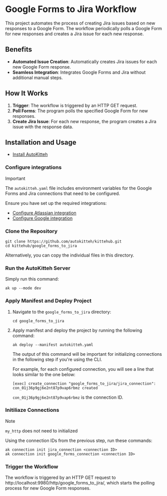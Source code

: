 
# Google Forms to Jira Workflow

This project automates the process of creating Jira issues based on new responses to a Google Form. The workflow periodically polls a Google Form for new responses and creates a Jira issue for each new response.

## Benefits

- **Automated Issue Creation**: Automatically creates Jira issues for each new Google Form response.
- **Seamless Integration**: Integrates Google Forms and Jira without additional manual steps.

## How It Works

1. **Trigger**: The workflow is triggered by an HTTP GET request.
2. **Poll Forms**: The program polls the specified Google Form for new responses.
3. **Create Jira Issue**: For each new response, the program creates a Jira issue with the response data.

## Installation and Usage 

- [Install AutoKitteh](https://docs.autokitteh.com/get_started/install)

### Configure integrations

> [!IMPORTANT]
> The `autokitteh.yaml` file includes environment variables for the Google Forms and Jira connections that need to be configured.

Ensure you have set up the required integrations: 

- [Configure Atlassian integration](https://docs.autokitteh.com/config/integrations/atlassian)
- [Configure Google integration](https://docs.autokitteh.com/config/integrations/google)

### Clone the Repository

```shell
git clone https://github.com/autokitteh/kittehub.git
cd kittehub/google_forms_to_jira
```
Alternatively, you can copy the individual files in this directory.

### Run the AutoKitteh Server

Simply run this command:

```shell
ak up --mode dev
```

### Apply Manifest and Deploy Project

1. Navigate to the `google_forms_to_jira` directory:

   ```shell
   cd google_forms_to_jira
   ```

2. Apply manifest and deploy the project by running the following command:

   ```shell
   ak deploy --manifest autokitteh.yaml
   ```

   The output of this command will be important for initializing connections in the following step if you're using the CLI.

   For example, for each configured connection, you will see a line that looks similar to the one below:

   ```shell
   [exec] create_connection "google_forms_to_jira/jira_connection": con_01j36p9gj6e2nt87p9vap6rbmz created
   ```

   `con_01j36p9gj6e2nt87p9vap6rbmz` is the connection ID.

### Initiliaze Connections

> [!NOTE] 
> `my_http` does not need to initialized

Using the connection IDs from the previous step, run these commands:

```shell
ak connection init jira_connection <connection ID>
ak connection init google_forms_connection <connection ID>
```

### Trigger the Workflow

The workflow is triggered by an HTTP GET request to http://localhost:9980/http/google_forms_to_jira/, which starts the polling process for new Google Form responses.
